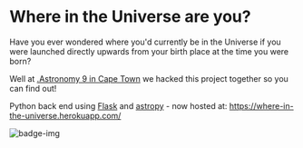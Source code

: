 # Where in the Universe are you?

Have you ever wondered where you'd currently be in the Universe if you were launched directly upwards from your birth place at the time you were born? 

Well at [.Astronomy 9 in Cape Town](http://dotastronomy9.saao.ac.za/) we hacked this project together so you can find out!

Python back end using [Flask](http://flask.pocoo.org/) and [astropy](http://www.astropy.org/) - now hosted at: https://where-in-the-universe.herokuapp.com/

![badge-img](https://img.shields.io/badge/Made%20at-%23dotastro-brightgreen.svg)
